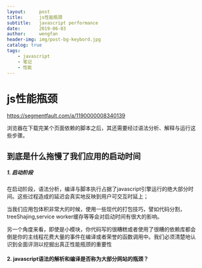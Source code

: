 ```yaml
---
layout:     post
title:      js性能瓶颈
subtitle:   javascript performance
date:       2019-06-03
author:     wengfan
header-img: img/post-bg-keybord.jpg
catalog: true
tags:
    - javascript
    - 笔记
    - 性能
---
```


# js性能瓶颈
https://segmentfault.com/a/1190000008340139

浏览器在下载完某个页面依赖的脚本之后，其还需要经过语法分析、解释与运行这些步骤。

## 到底是什么拖慢了我们应用的启动时间

##### 1. 启动阶段
在启动阶段，语法分析，编译与脚本执行占据了javascript引擎运行的绝大部分时间。这些过程造成的延迟会真实地反映到用户可交互时延上；

当我们应用包体积非常大的时候，使用一些现代的打包技巧，譬如代码分割，treeShajing,service worker缓存等等会对启动时间有很大的影响。

另一个角度来看，即使是小模块，你代码写的很糟糕或者使用了很糟的依赖库都会倒是你的主线程花费大量的事件在编译或者荣誉的函数调用中。我们必须清楚地认识到全面评测以挖掘出真正性能瓶颈的重要性


#### 2. javascript语法的解析和编译是否称为大部分网站的瓶颈？
